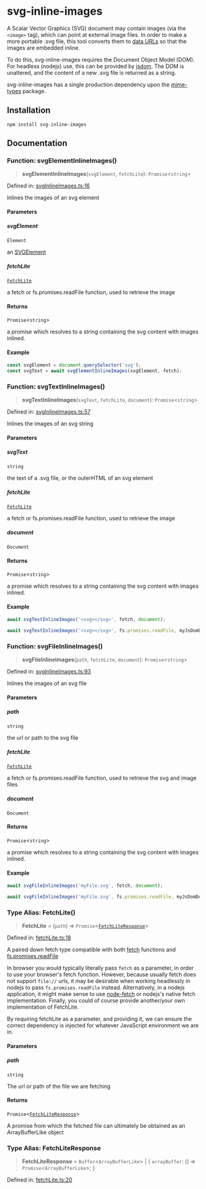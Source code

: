 # svg-inline-images

A Scalar Vector Graphics (SVG) document may contain images (via the `<image>` tag), which can point at external image files. In order to make a more portable .svg file, this tool converts them to [data URLs](https://developer.mozilla.org/en-US/docs/Web/URI/Reference/Schemes/data) so that the images are embedded inline.

To do this, svg-inline-images requires the Document Object Model (DOM). For headless (nodejs) use, this can be provided by [jsdom](https://www.npmjs.com/package/jsdom). The DOM is unaltered, and the content of a new .svg file is returned as a string.

svg-inline-images has a single production dependency upon the [mime-types](https://www.npmjs.com/package/mime-types) package.

## Installation

```
npm install svg-inline-images
```

## Documentation

<a name="svginlineimagesfunctionssvgelementinlineimagesmd"></a>

### Function: svgElementInlineImages()

> **svgElementInlineImages**(`svgElement`, `fetchLite`): `Promise`\<`string`\>

Defined in: [svgInlineImages.ts:16](https://github.com/Antony74/svg-inline-images/blob/c62bd841cf1bf508b74b6d56b16814460dff54a3/src/svgInlineImages.ts#L16)

Inlines the images of an svg element

#### Parameters

##### svgElement

`Element`

an [SVGElement](https://developer.mozilla.org/en-US/docs/Web/API/SVGElement)

##### fetchLite

[`FetchLite`](#fetchlitetype-aliasesfetchlitemd)

a fetch or fs.promises.readFile function, used to retrieve the image

#### Returns

`Promise`\<`string`\>

a promise which resolves to a string containing the svg content with images inlined.

#### Example

```js
const svgElement = document.querySelector('svg');
const svgText = await svgElementInlineImages(svgElement, fetch);
```

<a name="svginlineimagesfunctionssvgtextinlineimagesmd"></a>

### Function: svgTextInlineImages()

> **svgTextInlineImages**(`svgText`, `fetchLite`, `document`): `Promise`\<`string`\>

Defined in: [svgInlineImages.ts:57](https://github.com/Antony74/svg-inline-images/blob/c62bd841cf1bf508b74b6d56b16814460dff54a3/src/svgInlineImages.ts#L57)

Inlines the images of an svg string

#### Parameters

##### svgText

`string`

the text of a .svg file, or the outerHTML of an svg element

##### fetchLite

[`FetchLite`](#fetchlitetype-aliasesfetchlitemd)

a fetch or fs.promises.readFile function, used to retrieve the image

##### document

`Document`

#### Returns

`Promise`\<`string`\>

a promise which resolves to a string containing the svg content with images inlined.

#### Example

```js
await svgTextInlineImages('<svg></svg>', fetch, document);
```

```js
await svgTextInlineImages('<svg></svg>', fs.promises.readFile, myJsDomDocument);
```

<a name="svginlineimagesfunctionssvgfileinlineimagesmd"></a>

### Function: svgFileInlineImages()

> **svgFileInlineImages**(`path`, `fetchLite`, `document`): `Promise`\<`string`\>

Defined in: [svgInlineImages.ts:93](https://github.com/Antony74/svg-inline-images/blob/c62bd841cf1bf508b74b6d56b16814460dff54a3/src/svgInlineImages.ts#L93)

Inlines the images of an svg file

#### Parameters

##### path

`string`

the url or path to the svg file

##### fetchLite

[`FetchLite`](#fetchlitetype-aliasesfetchlitemd)

a fetch or fs.promises.readFile function, used to retrieve the svg and image files

##### document

`Document`

#### Returns

`Promise`\<`string`\>

a promise which resolves to a string containing the svg content with images inlined.

#### Example

```js
await svgFileInlineImages('myFile.svg', fetch, document);
```

```js
await svgFileInlineImages('myFile.svg', fs.promises.readFile, myJsDomDocument);
```

<a name="fetchlitetype-aliasesfetchlitemd"></a>

### Type Alias: FetchLite()

> **FetchLite** = (`path`) => `Promise`\<[`FetchLiteResponse`](#fetchlitetype-aliasesfetchliteresponsemd)\>

Defined in: [fetchLite.ts:18](https://github.com/Antony74/svg-inline-images/blob/c62bd841cf1bf508b74b6d56b16814460dff54a3/src/fetchLite.ts#L18)

A paired down fetch type compatible with both
[fetch](https://developer.mozilla.org/en-US/docs/Web/API/Fetch_API/Using_Fetch) functions
and [fs.promises.readFile](https://nodejs.org/api/fs.html#fspromisesreadfilepath-options)

In browser you would typically literally pass `fetch` as a parameter, in order to use your browser's fetch function.
However, because usually fetch does not support `file://` urls, it may be desirable when working headlessly in nodejs
to pass `fs.promises.readFile` instead. Alternatively, in a nodejs application, it might make sense to use
[node-fetch](https://www.npmjs.com/package/node-fetch) or nodejs's native fetch implementation.
Finally, you could of course provide another/your own implementation of FetchLite.

By requiring fetchLite as a parameter, and providing it, we can ensure the correct dependency is injected
for whatever JavaScript environment we are in.

#### Parameters

##### path

`string`

The url or path of the file we are fetching

#### Returns

`Promise`\<[`FetchLiteResponse`](#fetchlitetype-aliasesfetchliteresponsemd)\>

A promise from which the fetched file can ultimately be obtained as an ArrayBufferLike object

<a name="fetchlitetype-aliasesfetchliteresponsemd"></a>

### Type Alias: FetchLiteResponse

> **FetchLiteResponse** = `Buffer`\<`ArrayBufferLike`\> \| \{ `arrayBuffer`: () => `Promise`\<`ArrayBufferLike`\>; \}

Defined in: [fetchLite.ts:20](https://github.com/Antony74/svg-inline-images/blob/c62bd841cf1bf508b74b6d56b16814460dff54a3/src/fetchLite.ts#L20)
